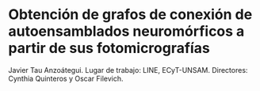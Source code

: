 # Obtención de grafos de conexión de autoensamblados neuromórficos a partir de sus fotomicrografías
Javier Tau Anzoátegui. Lugar de trabajo: LINE, ECyT-UNSAM. Directores: Cynthia Quinteros y Oscar Filevich.
